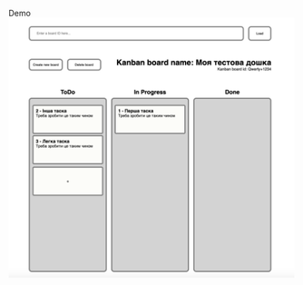 Demo
[![Demo](https://github.com/darynakarmazin/kanban-client/raw/main/src/img/demo_screenshot.png)](https://github.com/darynakarmazin/kanban-client/raw/main/src/img/demo.mp4)

